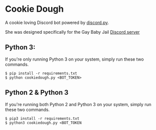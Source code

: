 # Cookie Dough

A cookie loving Discord bot powered by [discord.py](https://github.com/Rapptz/discord.py).

She was designed specifically for the Gay Baby Jail [Discord server](https://discord.gg/abdl)


## Python 3: 
If you're only running Python 3 on your system, simply run these two commands.
```
$ pip install -r requirements.txt
$ python cookiedough.py <BOT_TOKEN>
```

## Python 2 & Python 3
If you're running both Python 2 and Python 3 on your system, simply run these two commands. 
```
$ pip3 install -r requirements.txt
$ python3 cookiedough.py <BOT_TOKEN
```
